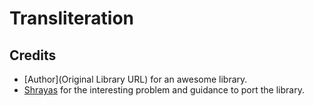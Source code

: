 # Transliteration

## Credits
- [Author](Original Library URL) for an awesome library.
- [Shrayas](https://github.com/shrayasr) for the interesting problem and guidance to port the library.
